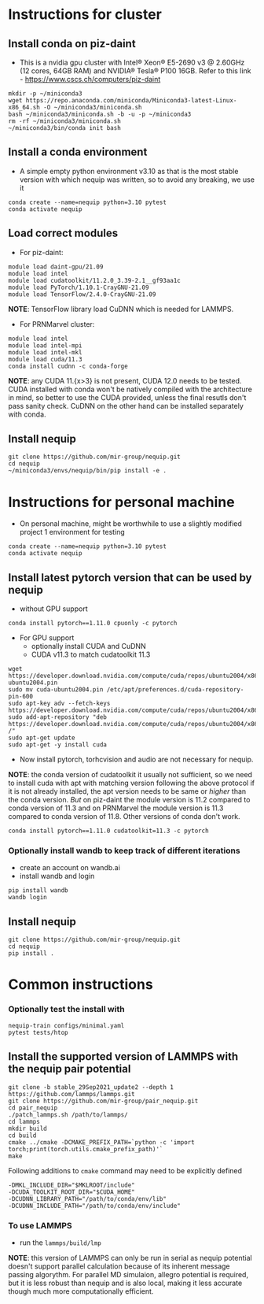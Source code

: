 # Instructions for cluster

## Install conda on piz-daint 
- This is a nvidia gpu cluster with Intel® Xeon® E5-2690 v3 @ 2.60GHz (12 cores, 64GB RAM) and NVIDIA® Tesla® P100 16GB. Refer to this link - https://www.cscs.ch/computers/piz-daint
```
mkdir -p ~/miniconda3
wget https://repo.anaconda.com/miniconda/Miniconda3-latest-Linux-x86_64.sh -O ~/miniconda3/miniconda.sh
bash ~/miniconda3/miniconda.sh -b -u -p ~/miniconda3
rm -rf ~/miniconda3/miniconda.sh
~/miniconda3/bin/conda init bash
```

## Install a conda environment
- A simple empty python environment v3.10 as that is the most stable version with which nequip was written, so to avoid any breaking, we use it
```
conda create --name=nequip python=3.10 pytest
conda activate nequip
```

## Load correct modules

- For piz-daint:

```
module load daint-gpu/21.09
module load intel
module load cudatoolkit/11.2.0_3.39-2.1__gf93aa1c
module load PyTorch/1.10.1-CrayGNU-21.09
module load TensorFlow/2.4.0-CrayGNU-21.09
```
**NOTE**: TensorFlow library load CuDNN which is needed for LAMMPS.

- For PRNMarvel cluster:

```
module load intel
module load intel-mpi
module load intel-mkl
module load cuda/11.3
conda install cudnn -c conda-forge
```
**NOTE**: any CUDA 11.{x>3} is not present, CUDA 12.0 needs to be tested. CUDA installed with conda won't be natively compiled with the architecture in mind, so better to use the CUDA provided, unless the final resutls don't pass sanity check. CuDNN on the other hand can be installed separately with conda.


## Install nequip
```
git clone https://github.com/mir-group/nequip.git
cd nequip
~/miniconda3/envs/nequip/bin/pip install -e .
```

# Instructions for personal machine

- On personal machine, might be worthwhile to use a slightly modified project 1 environment for testing
```
conda create --name=nequip python=3.10 pytest
conda activate nequip
```

## Install latest pytorch version that can be used by nequip

- without GPU support
```
conda install pytorch==1.11.0 cpuonly -c pytorch
```

- For GPU support
   - optionally install CUDA and CuDNN
   - CUDA v11.3 to match cudatoolkit 11.3
```
wget https://developer.download.nvidia.com/compute/cuda/repos/ubuntu2004/x86_64/cuda-ubuntu2004.pin
sudo mv cuda-ubuntu2004.pin /etc/apt/preferences.d/cuda-repository-pin-600
sudo apt-key adv --fetch-keys https://developer.download.nvidia.com/compute/cuda/repos/ubuntu2004/x86_64/7fa2af80.pub
sudo add-apt-repository "deb https://developer.download.nvidia.com/compute/cuda/repos/ubuntu2004/x86_64/ /"
sudo apt-get update
sudo apt-get -y install cuda
```

- Now install pytorch, torhcvision and audio are not necessary for nequip.

**NOTE**: the conda version of cudatoolkit it usually not sufficient, so we need to install cuda with apt with matching version following the above protocol if it is not already installed, the apt version needs to be same or _higher_ than the conda version. _But_ on piz-daint the module version is 11.2 compared to conda version of 11.3 and on PRNMarvel the module version is 11.3 compared to conda version of 11.8. Other versions of conda don't work.
```
conda install pytorch==1.11.0 cudatoolkit=11.3 -c pytorch
```

### Optionally install wandb to keep track of different iterations

- create an account on wandb.ai
- install wandb and login
```
pip install wandb
wandb login
```

## Install nequip
```
git clone https://github.com/mir-group/nequip.git
cd nequip
pip install .
```
# Common instructions

### Optionally test the install with
```
nequip-train configs/minimal.yaml
pytest tests/htop
```

## Install the supported version of LAMMPS with the nequip pair potential
```
git clone -b stable_29Sep2021_update2 --depth 1 https://github.com/lammps/lammps.git
git clone https://github.com/mir-group/pair_nequip.git
cd pair_nequip
./patch_lammps.sh /path/to/lammps/
cd lammps
mkdir build
cd build
cmake ../cmake -DCMAKE_PREFIX_PATH=`python -c 'import torch;print(torch.utils.cmake_prefix_path)'` 
make
```

Following additions to `cmake` command may need to be explicitly defined 
```
-DMKL_INCLUDE_DIR="$MKLROOT/include"
-DCUDA_TOOLKIT_ROOT_DIR="$CUDA_HOME"
-DCUDNN_LIBRARY_PATH="/path/to/conda/env/lib"
-DCUDNN_INCLUDE_PATH="/path/to/conda/env/include"
```

### To use LAMMPS
 - run the `lammps/build/lmp` 

**NOTE**: this version of LAMMPS can only be run in serial as nequip potential doesn't support parallel calculation because of its inherent message passing algorythm. For parallel MD simulaion, allegro potential is required, but it is less robust than nequip and is also local, making it less accurate though much more computationally efficient.

